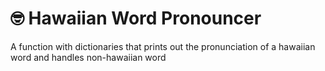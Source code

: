 # 🤓 Hawaiian Word Pronouncer

A function with dictionaries that prints out the pronunciation of a hawaiian word and handles non-hawaiian word
